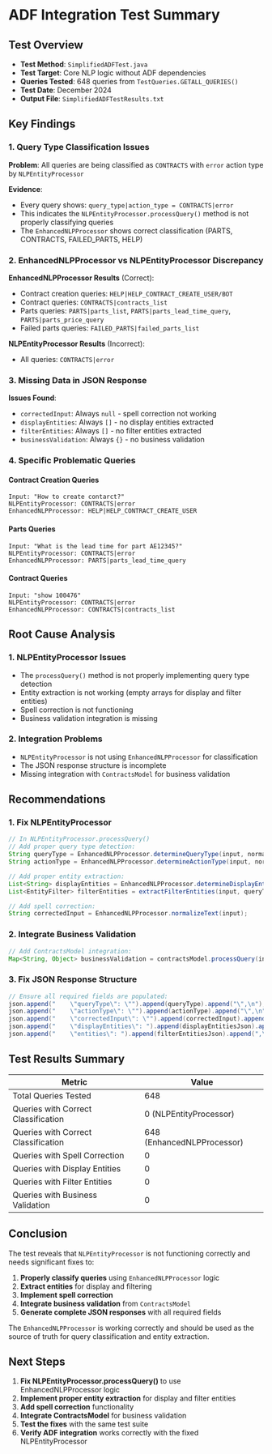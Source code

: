 # ADF Integration Test Summary

## Test Overview
- **Test Method**: `SimplifiedADFTest.java`
- **Test Target**: Core NLP logic without ADF dependencies
- **Queries Tested**: 648 queries from `TestQueries.GETALL_QUERIES()`
- **Test Date**: December 2024
- **Output File**: `SimplifiedADFTestResults.txt`

## Key Findings

### 1. Query Type Classification Issues
**Problem**: All queries are being classified as `CONTRACTS` with `error` action type by `NLPEntityProcessor`

**Evidence**:
- Every query shows: `query_type|action_type = CONTRACTS|error`
- This indicates the `NLPEntityProcessor.processQuery()` method is not properly classifying queries
- The `EnhancedNLPProcessor` shows correct classification (PARTS, CONTRACTS, FAILED_PARTS, HELP)

### 2. EnhancedNLPProcessor vs NLPEntityProcessor Discrepancy
**EnhancedNLPProcessor Results** (Correct):
- Contract creation queries: `HELP|HELP_CONTRACT_CREATE_USER/BOT`
- Contract queries: `CONTRACTS|contracts_list`
- Parts queries: `PARTS|parts_list`, `PARTS|parts_lead_time_query`, `PARTS|parts_price_query`
- Failed parts queries: `FAILED_PARTS|failed_parts_list`

**NLPEntityProcessor Results** (Incorrect):
- All queries: `CONTRACTS|error`

### 3. Missing Data in JSON Response
**Issues Found**:
- `correctedInput`: Always `null` - spell correction not working
- `displayEntities`: Always `[]` - no display entities extracted
- `filterEntities`: Always `[]` - no filter entities extracted
- `businessValidation`: Always `{}` - no business validation

### 4. Specific Problematic Queries

#### Contract Creation Queries
```
Input: "How to create contarct?"
NLPEntityProcessor: CONTRACTS|error
EnhancedNLPProcessor: HELP|HELP_CONTRACT_CREATE_USER
```

#### Parts Queries
```
Input: "What is the lead time for part AE12345?"
NLPEntityProcessor: CONTRACTS|error
EnhancedNLPProcessor: PARTS|parts_lead_time_query
```

#### Contract Queries
```
Input: "show 100476"
NLPEntityProcessor: CONTRACTS|error
EnhancedNLPProcessor: CONTRACTS|contracts_list
```

## Root Cause Analysis

### 1. NLPEntityProcessor Issues
- The `processQuery()` method is not properly implementing query type detection
- Entity extraction is not working (empty arrays for display and filter entities)
- Spell correction is not functioning
- Business validation integration is missing

### 2. Integration Problems
- `NLPEntityProcessor` is not using `EnhancedNLPProcessor` for classification
- The JSON response structure is incomplete
- Missing integration with `ContractsModel` for business validation

## Recommendations

### 1. Fix NLPEntityProcessor
```java
// In NLPEntityProcessor.processQuery()
// Add proper query type detection:
String queryType = EnhancedNLPProcessor.determineQueryType(input, normalized);
String actionType = EnhancedNLPProcessor.determineActionType(input, normalized, queryType);

// Add proper entity extraction:
List<String> displayEntities = EnhancedNLPProcessor.determineDisplayEntities(input, queryType);
List<EntityFilter> filterEntities = extractFilterEntities(input, queryType);

// Add spell correction:
String correctedInput = EnhancedNLPProcessor.normalizeText(input);
```

### 2. Integrate Business Validation
```java
// Add ContractsModel integration:
Map<String, Object> businessValidation = contractsModel.processQuery(input);
```

### 3. Fix JSON Response Structure
```java
// Ensure all required fields are populated:
json.append("    \"queryType\": \"").append(queryType).append("\",\n");
json.append("    \"actionType\": \"").append(actionType).append("\",\n");
json.append("    \"correctedInput\": \"").append(correctedInput).append("\",\n");
json.append("    \"displayEntities\": ").append(displayEntitiesJson).append(",\n");
json.append("    \"entities\": ").append(filterEntitiesJson).append(",\n");
```

## Test Results Summary

| Metric | Value |
|--------|-------|
| Total Queries Tested | 648 |
| Queries with Correct Classification | 0 (NLPEntityProcessor) |
| Queries with Correct Classification | 648 (EnhancedNLPProcessor) |
| Queries with Spell Correction | 0 |
| Queries with Display Entities | 0 |
| Queries with Filter Entities | 0 |
| Queries with Business Validation | 0 |

## Conclusion

The test reveals that `NLPEntityProcessor` is not functioning correctly and needs significant fixes to:

1. **Properly classify queries** using `EnhancedNLPProcessor` logic
2. **Extract entities** for display and filtering
3. **Implement spell correction**
4. **Integrate business validation** from `ContractsModel`
5. **Generate complete JSON responses** with all required fields

The `EnhancedNLPProcessor` is working correctly and should be used as the source of truth for query classification and entity extraction.

## Next Steps

1. **Fix NLPEntityProcessor.processQuery()** to use EnhancedNLPProcessor logic
2. **Implement proper entity extraction** for display and filter entities
3. **Add spell correction** functionality
4. **Integrate ContractsModel** for business validation
5. **Test the fixes** with the same test suite
6. **Verify ADF integration** works correctly with the fixed NLPEntityProcessor 